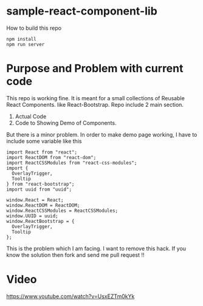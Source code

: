 # sample-react-component-lib
How to build this repo

```
npm install
npm run server
```

# Purpose and Problem with current code
This repo is working fine. It is meant for a small collections of Reusable React Components. like React-Bootstrap.
Repo include 2 main section. 
1. Actual Code
2. Code to Showing Demo of Components.

But there is a minor problem.
In order to make demo page working, I have to include some variable like this

```
import React from "react";
import ReactDOM from "react-dom";
import ReactCSSModules from "react-css-modules";
import {
  OverlayTrigger,
  Tooltip
} from "react-bootstrap";
import uuid from "uuid";

window.React = React;
window.ReactDOM = ReactDOM;
window.ReactCSSModules = ReactCSSModules;
window.UUID = uuid;
window.ReactBootstrap = {
  OverlayTrigger,
  Tooltip
};
```


This is the problem which I am facing. I want to remove this hack. If you know the solution then fork and send me pull request !!

# Video

https://www.youtube.com/watch?v=UsxEZTm0kYk
